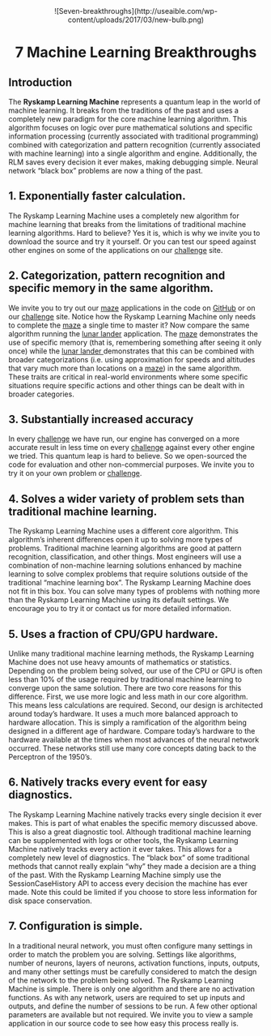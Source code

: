 <center>![Seven-breakthroughs](http://useaible.com/wp-content/uploads/2017/03/new-bulb.png)

# 7 Machine Learning Breakthroughs </center> #

## Introduction ##
The **Ryskamp Learning Machine** represents a quantum leap in the world of machine learning. It breaks from the traditions of the past and uses a completely new paradigm for the core machine learning algorithm. This algorithm focuses on logic over pure mathematical solutions and specific information processing (currently associated with traditional programming) combined with categorization and pattern recognition (currently associated with machine learning) into a single algorithm and engine. Additionally, the RLM saves every decision it ever makes, making debugging simple. Neural network “black box” problems are now a thing of the past.

## 1. Exponentially faster calculation. ##
The Ryskamp Learning Machine uses a completely new algorithm for machine learning that breaks from the limitations of traditional machine learning algorithms. Hard to believe? Yes it is, which is why we invite you to download the source and try it yourself. Or you can test our speed against other engines on some of the applications on our [challenge](http://useaible.com/machine-learning-challenge/) site.

## 2. Categorization, pattern recognition and specific memory in the same algorithm. ##
We invite you to try out our [maze](http://useaible.com/machine-learning-challenge/maze/) applications in the code on [GitHub](https://github.com/useaible/RyskampLearningMachinehttps://github.com/useaible/RyskampLearningMachine) or on our [challenge](http://useaible.com/machine-learning-challenge/) site. Notice how the Ryskamp Learning Machine only needs to complete the [maze](http://useaible.com/machine-learning-challenge/maze/) a single time to master it? Now compare the same algorithm running the [lunar lander](http://useaible.com/machine-learning-challenge/lunarlander/) application. The [maze](http://useaible.com/machine-learning-challenge/maze/) demonstrates the use of specific memory (that is, remembering something after seeing it only once) while the [lunar lander ](http://useaible.com/machine-learning-challenge/lunarlander/)demonstrates that this can be combined with broader categorizations (i.e. using approximation for speeds and altitudes that vary much more than locations on a [maze](http://useaible.com/machine-learning-challenge/maze/)) in the same algorithm. These traits are critical in real-world environments where some specific situations require specific actions and other things can be dealt with in broader categories.

## 3. Substantially increased accuracy ##
In every [challenge](http://useaible.com/machine-learning-challenge/) we have run, our engine has converged on a more accurate result in less time on every [challenge](http://useaible.com/machine-learning-challenge/) against every other engine we tried. This quantum leap is hard to believe. So we open-sourced the code for evaluation and other non-commercial purposes. We invite you to try it on your own problem or [challenge](http://useaible.com/machine-learning-challenge/).

## 4. Solves a wider variety of problem sets than traditional machine learning. ##
The Ryskamp Learning Machine uses a different core algorithm. This algorithm’s inherent differences open it up to solving more types of problems. Traditional machine learning algorithms are good at pattern recognition, classification, and other things. Most engineers will use a combination of non-machine learning solutions enhanced by machine learning to solve complex problems that require solutions outside of the traditional “machine learning box”. The Ryskamp Learning Machine does not fit in this box. You can solve many types of problems with nothing more than the Ryskamp Learning Machine using its default settings. We encourage you to try it or contact us for more detailed information.

## 5. Uses a fraction of CPU/GPU hardware. ##
Unlike many traditional machine learning methods, the Ryskamp Learning Machine does not use heavy amounts of mathematics or statistics. Depending on the problem being solved, our use of the CPU or GPU is often less than 10% of the usage required by traditional machine learning to converge upon the same solution. There are two core reasons for this difference. First, we use more logic and less math in our core algorithm. This means less calculations are required. Second, our design is architected around today’s hardware. It uses a much more balanced approach to hardware allocation. This is simply a ramification of the algorithm being designed in a different age of hardware. Compare today’s hardware to the hardware available at the times when most advances of the neural network occurred. These networks still use many core concepts dating back to the Perceptron of the 1950’s.

## 6. Natively tracks every event for easy diagnostics. ##
The Ryskamp Learning Machine natively tracks every single decision it ever makes. This is part of what enables the specific memory discussed above. This is also a great diagnostic tool. Although traditional machine learning can be supplemented with logs or other tools, the Ryskamp Learning Machine natively tracks every action it ever takes. This allows for a completely new level of diagnostics. The “black box” of some traditional methods that cannot really explain “why” they made a decision are a thing of the past. With the Ryskamp Learning Machine simply use the SessionCaseHistory API to access every decision the machine has ever made. Note this could be limited if you choose to store less information for disk space conservation.

## 7. Configuration is simple. ##
In a traditional neural network, you must often configure many settings in order to match the problem you are solving. Settings like algorithms, number of neurons, layers of neurons, activation functions, inputs, outputs, and many other settings must be carefully considered to match the design of the network to the problem being solved. The Ryskamp Learning Machine is simple. There is only one algorithm and there are no activation functions. As with any network, users are required to set up inputs and outputs, and define the number of sessions to be run. A few other optional parameters are available but not required. We invite you to view a sample application in our source code to see how easy this process really is.
